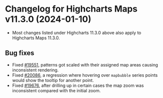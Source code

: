 # Changelog for Highcharts Maps v11.3.0 (2024-01-10)

- Most changes listed under Highcharts 11.3.0 above also apply to Highcharts Maps 11.3.0.

## Bug fixes
- Fixed [#19551](https://github.com/highcharts/highcharts/issues/19551), patterns got scaled with their assigned map areas causing inconsistent rendering.
- Fixed [#20086](https://github.com/highcharts/highcharts/issues/20086), a regression where hovering over `mapbubble` series points would show the tooltip for another point.
- Fixed [#19676](https://github.com/highcharts/highcharts/issues/19676), after drilling up in certain cases the map zoom was inconsistent compared with the initial zoom.
